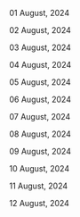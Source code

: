 01 August, 2024

02 August, 2024

03 August, 2024

04 August, 2024

05 August, 2024

06 August, 2024

07 August, 2024

08 August, 2024

09 August, 2024

10 August, 2024

11 August, 2024

12 August, 2024